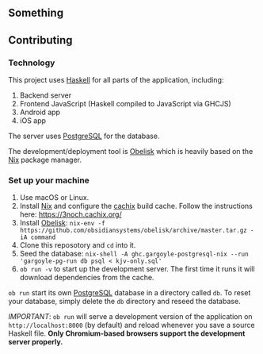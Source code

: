 Something
---------

## Contributing

### Technology

This project uses [Haskell](https://www.haskell.org/) for all parts of the application, including:
  1. Backend server
  2. Frontend JavaScript (Haskell compiled to JavaScript via GHCJS)
  3. Android app
  4. iOS app

The server uses [PostgreSQL](https://www.postgresql.org/) for the database.

The development/deployment tool is [Obelisk](https://github.com/obsidiansystems/obelisk) which is heavily based on the [Nix](https://nixos.org/nix/) package manager.

### Set up your machine

1. Use macOS or Linux.
2. Install [Nix](https://nixos.org/nix/) and configure the [cachix](https://cachix.org/) build cache. Follow the instructions here: https://3noch.cachix.org/
3. Install [Obelisk](https://github.com/obsidiansystems/obelisk): `nix-env -f https://github.com/obsidiansystems/obelisk/archive/master.tar.gz -iA command`
4. Clone this reposotory and `cd` into it.
5. Seed the database: `nix-shell -A ghc.gargoyle-postgresql-nix --run 'gargoyle-pg-run db psql < kjv-only.sql'`
6. `ob run -v` to start up the development server. The first time it runs it will download dependencies from the cache.

`ob run` start its own [PostgreSQL](https://www.postgresql.org/) database in a directory called `db`. To reset your database, simply delete the `db` directory and reseed the database.

*IMPORTANT*: `ob run` will serve a development version of the application on `http://localhost:8000` (by default) and reload whenever you save a source Haskell file. **Only Chromium-based browsers support the development server properly.**
